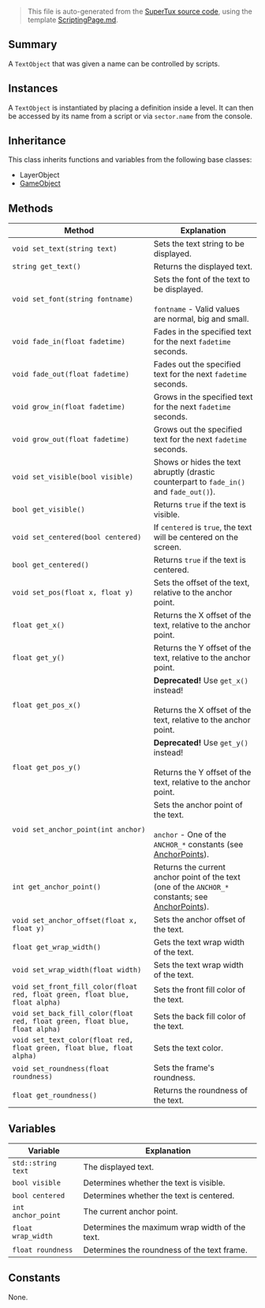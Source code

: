 > This file is auto-generated from the [SuperTux source code](https://github.com/SuperTux/supertux/tree/master/src), using the template [ScriptingPage.md](https://github.com/SuperTux/wiki/tree/master/templates/ScriptingPage.md).

Summary
-------

A `TextObject` that was given a name can be controlled by scripts. 

Instances
--------

A `TextObject` is instantiated by placing a definition inside a level. It can then be accessed by its name from a script or via `sector.name` from the console. 

Inheritance
--------

This class inherits functions and variables from the following base classes:
* LayerObject
* [GameObject](https://github.com/SuperTux/supertux/wiki/ScriptingGameObject)


Methods
-------

Method | Explanation
-------|-------
`void set_text(string text)` | Sets the text string to be displayed.
`string get_text()` | Returns the displayed text.
`void set_font(string fontname)` | Sets the font of the text to be displayed.<br /><br /> `fontname` - Valid values are normal, big and small. 
`void fade_in(float fadetime)` | Fades in the specified text for the next `fadetime` seconds.
`void fade_out(float fadetime)` | Fades out the specified text for the next `fadetime` seconds.
`void grow_in(float fadetime)` | Grows in the specified text for the next `fadetime` seconds.
`void grow_out(float fadetime)` | Grows out the specified text for the next `fadetime` seconds.
`void set_visible(bool visible)` | Shows or hides the text abruptly (drastic counterpart to `fade_in()` and `fade_out()`).
`bool get_visible()` | Returns `true` if the text is visible.
`void set_centered(bool centered)` | If `centered` is `true`, the text will be centered on the screen.
`bool get_centered()` | Returns `true` if the text is centered.
`void set_pos(float x, float y)` | Sets the offset of the text, relative to the anchor point.
`float get_x()` | Returns the X offset of the text, relative to the anchor point.
`float get_y()` | Returns the Y offset of the text, relative to the anchor point.
`float get_pos_x()` | **Deprecated!** Use `get_x()` instead! <br /><br />Returns the X offset of the text, relative to the anchor point.
`float get_pos_y()` | **Deprecated!** Use `get_y()` instead! <br /><br />Returns the Y offset of the text, relative to the anchor point.
`void set_anchor_point(int anchor)` | Sets the anchor point of the text.<br /><br /> `anchor` - One of the `ANCHOR_*` constants (see [AnchorPoints](https://github.com/SuperTux/supertux/wiki/ScriptingAnchorPoints)). 
`int get_anchor_point()` | Returns the current anchor point of the text (one of the `ANCHOR_*` constants; see [AnchorPoints](https://github.com/SuperTux/supertux/wiki/ScriptingAnchorPoints)).
`void set_anchor_offset(float x, float y)` | Sets the anchor offset of the text.
`float get_wrap_width()` | Gets the text wrap width of the text.
`void set_wrap_width(float width)` | Sets the text wrap width of the text.
`void set_front_fill_color(float red, float green, float blue, float alpha)` | Sets the front fill color of the text.
`void set_back_fill_color(float red, float green, float blue, float alpha)` | Sets the back fill color of the text.
`void set_text_color(float red, float green, float blue, float alpha)` | Sets the text color.
`void set_roundness(float roundness)` | Sets the frame's roundness.
`float get_roundness()` | Returns the roundness of the text.


Variables
---------

Variable | Explanation
---------|---------
`std::string text` | The displayed text.
`bool visible` | Determines whether the text is visible.
`bool centered` | Determines whether the text is centered.
`int anchor_point` | The current anchor point.
`float wrap_width` | Determines the maximum wrap width of the text.
`float roundness` | Determines the roundness of the text frame.


Constants
---------

None.
